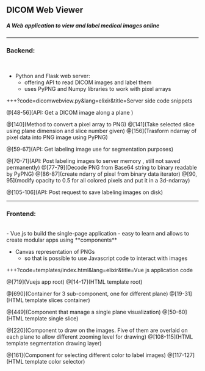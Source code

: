 
## DICOM Web Viewer

##### A Web application to view and label medical images online 

---
### Backend:

<br> 

- Python and Flask web server:
    - offering API to read DICOM images and label them
    - uses PyPNG and Numpy libraries to work with pixel arrays
    
+++?code=dicomwebview.py&lang=elixir&title=Server side code snippets

@[48-56](API: Get a DICOM image along a plane )

@[140](Method to convert a pixel array to PNG)
@[141](Take selected slice using plane dimension and slice number given)
@[156](Trasform ndarray of pixel data into PNG image using PyPNG)

@[59-67](API: Get labeling image use for segmentation purposes)

@[70-71](API: Post labeling images to server memory , still not saved permanently)
@[77-79](Decode PNG from Base64 string to binary readable by PyPNG)
@[86-87](create ndarry of pixel from binary data iterator)
@[90, 95](modify opacity to 0.5 for all colored pixels and put it in a 3d-ndarray)

@[105-106](API: Post request to save labeling images on disk)

---
### Frontend:
<br>
- Vue.js to build the single-page application
    - easy to learn and allows to create modular apps using **components**  

- Canvas representation of PNGs
    - so that is possible to use Javascript code to interact with images  

+++?code=templates/index.html&lang=elixir&title=Vue js application code

@[719](Vuejs app root)
@[14-17](HTML template root)

@[690](Container for 3 sub-component, one for different plane)
@[19-31](HTML template slices container)

@[449](Component that manage a single plane visualization)
@[50-60](HTML template single slice)

@[220](Component to draw on the images. Five of them are overlaid on each plane to allow different zooming level for drawing)
@[108-115](HTML template segmentation drawing layer)

@[161](Component for selecting different color to label images)
@[117-127](HTML template color selector)